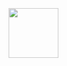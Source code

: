 <div id="header" align="center">
  <img src="https://media.giphy.com/media/6zPOFOa8B7V2W1knzD/giphy.gif" width="100"/>
</div>
